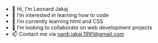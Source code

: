 - 👋 Hi, I’m Leonard Jakaj
- 👀 I’m interested in learning how to code
- 🌱 I’m currently learning html and CSS
- 💞️ I’m looking to collaborate on web development projects
- 📫 Contact me via nardi.jakaj.1991@gmail.com

<!---
nardijakaj/nardijakaj is a ✨ special ✨ repository because its `README.md` (this file) appears on your GitHub profile.
You can click the Preview link to take a look at your changes.
--->
